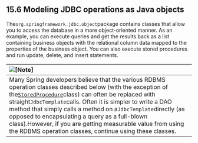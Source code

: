 ## 15.6 Modeling JDBC operations as Java objects

The`org.springframework.jdbc.object`package contains classes that allow you to access the database in a more object-oriented manner. As an example, you can execute queries and get the results back as a list containing business objects with the relational column data mapped to the properties of the business object. You can also execute stored procedures and run update, delete, and insert statements.

| ![](http://docs.spring.io/spring/docs/5.0.0.M5/spring-framework-reference/html/images/note.png.pagespeed.ce.9zQ_1wVwzR.png "\[Note\]") |
| :--- |
| Many Spring developers believe that the various RDBMS operation classes described below \(with the exception of the[`StoredProcedure`](http://docs.spring.io/spring/docs/5.0.0.M5/spring-framework-reference/html/jdbc.html#jdbc-StoredProcedure)class\) can often be replaced with straight`JdbcTemplate`calls. Often it is simpler to write a DAO method that simply calls a method on a`JdbcTemplate`directly \(as opposed to encapsulating a query as a full-blown class\).However, if you are getting measurable value from using the RDBMS operation classes, continue using these classes. |



